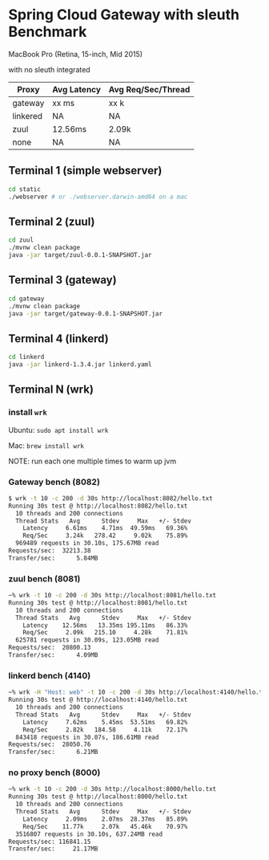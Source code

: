 Spring Cloud Gateway with sleuth Benchmark
=======

MacBook Pro (Retina, 15-inch, Mid 2015)

with no sleuth integrated

Proxy | Avg Latency | Avg Req/Sec/Thread
-- | -- | -- 
gateway | xx ms | xx k
linkered | NA | NA
zuul | 12.56ms | 2.09k
none | NA | NA

## Terminal 1 (simple webserver)

```bash
cd static
./webserver # or ./webserver.darwin-amd64 on a mac
```

## Terminal 2 (zuul)
```bash
cd zuul
./mvnw clean package
java -jar target/zuul-0.0.1-SNAPSHOT.jar 
```

## Terminal 3 (gateway)
```bash
cd gateway
./mvnw clean package
java -jar target/gateway-0.0.1-SNAPSHOT.jar 
```

## Terminal 4 (linkerd)
```bash
cd linkerd
java -jar linkerd-1.3.4.jar linkerd.yaml
```

## Terminal N (wrk)

### install `wrk`
Ubuntu: `sudo apt install wrk`

Mac: `brew install wrk`

NOTE: run each one multiple times to warm up jvm

### Gateway bench (8082)
```bash
$ wrk -t 10 -c 200 -d 30s http://localhost:8082/hello.txt
Running 30s test @ http://localhost:8082/hello.txt
  10 threads and 200 connections
  Thread Stats   Avg      Stdev     Max   +/- Stdev
    Latency     6.61ms    4.71ms  49.59ms   69.36%
    Req/Sec     3.24k   278.42     9.02k    75.89%
  969489 requests in 30.10s, 175.67MB read
Requests/sec:  32213.38
Transfer/sec:      5.84MB

```

### zuul bench (8081)
```bash
~% wrk -t 10 -c 200 -d 30s http://localhost:8081/hello.txt
Running 30s test @ http://localhost:8081/hello.txt
  10 threads and 200 connections
  Thread Stats   Avg      Stdev     Max   +/- Stdev
    Latency    12.56ms   13.35ms 195.11ms   86.33%
    Req/Sec     2.09k   215.10     4.28k    71.81%
  625781 requests in 30.09s, 123.05MB read
Requests/sec:  20800.13
Transfer/sec:      4.09MB
```

### linkerd bench (4140)
```bash
~% wrk -H "Host: web" -t 10 -c 200 -d 30s http://localhost:4140/hello.txt
Running 30s test @ http://localhost:4140/hello.txt
  10 threads and 200 connections
  Thread Stats   Avg      Stdev     Max   +/- Stdev
    Latency     7.62ms    5.45ms  53.51ms   69.82%
    Req/Sec     2.82k   184.58     4.11k    72.17%
  843418 requests in 30.07s, 186.61MB read
Requests/sec:  28050.76
Transfer/sec:      6.21MB
```

### no proxy bench (8000)
```bash
~% wrk -t 10 -c 200 -d 30s http://localhost:8000/hello.txt
Running 30s test @ http://localhost:8000/hello.txt
  10 threads and 200 connections
  Thread Stats   Avg      Stdev     Max   +/- Stdev
    Latency     2.09ms    2.07ms  28.37ms   85.89%
    Req/Sec    11.77k     2.07k   45.46k    70.97%
  3516807 requests in 30.10s, 637.24MB read
Requests/sec: 116841.15
Transfer/sec:     21.17MB
```

